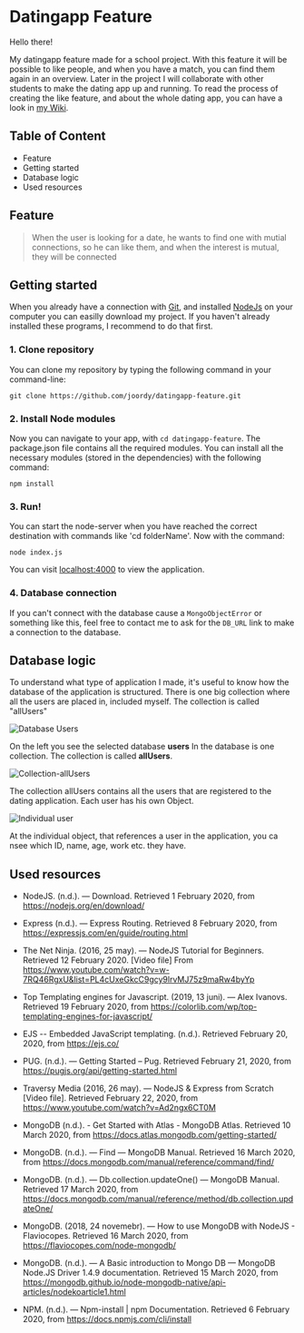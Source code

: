 # Datingapp Feature

Hello there! 

My datingapp feature made for a school project. With this feature it will be possible to like people, and when you have a match, you can find them again in an overview. Later in the project I will collaborate with other students to make the dating app up and running. To read the process of creating the like feature, and about the whole dating app, you can have a look in [my Wiki](https://github.com/joordy/datingapp-feature/wiki).

## Table of Content

* Feature
* Getting started
* Database logic
* Used resources


## Feature

> When the user is looking for a date, he wants to find one with mutial connections, so he can like them, and when the interest is mutual, they will be connected

## Getting started

When you already have a connection with [Git](https://docs.gitlab.com/ee/gitlab-basics/start-using-git.html), and installed [NodeJs](https://www.webucator.com/how-to/how-install-nodejs-on-mac.cfm) on your computer you can easilly download my project. If you haven't already installed these programs, I recommend to do that first.

### 1. Clone repository

You can clone my repository by typing the following command in your command-line:

`git clone https://github.com/joordy/datingapp-feature.git`


### 2. Install Node modules

Now you can navigate to your app, with `cd datingapp-feature`. The package.json file contains all the required modules. You can install all the necessary modules (stored in the dependencies) with the following command:

`npm install`


### 3. Run! 

You can start the node-server when you have reached the correct destination with commands like 'cd folderName'. Now with the command:

`node index.js`

You can visit [localhost:4000](http://localhost:4000/) to view the application. 

### 4. Database connection

If you can't connect with the database cause a `MongoObjectError` or something like this, feel free to contact me to ask for the `DB_URL` link to make a connection to the database. 


## Database logic

To understand what type of application I made, it's useful to know how the database of the application is structured. There is one big collection where all the users are placed in, included myself. The collection is called "allUsers" 

![Database Users](https://user-images.githubusercontent.com/48051912/76903339-27330d00-689e-11ea-916a-4cd15117f9bf.png)

On the left you see the selected database **users** In the database is one collection. The collection is called **allUsers**.


![Collection-allUsers](https://user-images.githubusercontent.com/48051912/76903342-29956700-689e-11ea-890d-aac84a976ff9.png)

The collection allUsers contains all the users that are registered to the dating application. Each user has his own Object. 

![Individual user](https://user-images.githubusercontent.com/48051912/76903341-29956700-689e-11ea-8c23-c918bc55291f.png)

At the individual object, that references a user in the application, you ca nsee which ID, name, age, work etc. they have. 


## Used resources

* NodeJS. (n.d.). — Download. Retrieved 1 February 2020, from https://nodejs.org/en/download/

* Express (n.d.). — Express Routing. Retrieved 8 February 2020, from https://expressjs.com/en/guide/routing.html

* The Net Ninja. (2016, 25 may). — NodeJS Tutorial for Beginners. Retrieved 12 February 2020. [Video file] From https://www.youtube.com/watch?v=w-7RQ46RgxU&list=PL4cUxeGkcC9gcy9lrvMJ75z9maRw4byYp

* Top Templating engines for Javascript. (2019, 13 juni). — Alex Ivanovs. Retrieved 19 February 2020, from https://colorlib.com/wp/top-templating-engines-for-javascript/

* EJS -- Embedded JavaScript templating. (n.d.). Retrieved February 20, 2020, from https://ejs.co/

* PUG. (n.d.). — Getting Started – Pug. Retrieved February 21, 2020, from https://pugjs.org/api/getting-started.html

* Traversy Media (2016, 26 may). — NodeJS & Express from Scratch [Video file]. Retrieved February 22, 2020, from https://www.youtube.com/watch?v=Ad2ngx6CT0M

* MongoDB (n.d.). - Get Started with Atlas - MongoDB Atlas. Retrieved 10 March 2020, from https://docs.atlas.mongodb.com/getting-started/

* MongoDB. (n.d.). — Find — MongoDB Manual. Retrieved 16 March 2020, from https://docs.mongodb.com/manual/reference/command/find/

* MongoDB. (n.d.). — Db.collection.updateOne() — MongoDB Manual. Retrieved 17 March 2020, from https://docs.mongodb.com/manual/reference/method/db.collection.updateOne/

* MongoDB. (2018, 24 novemebr). — How to use MongoDB with NodeJS - Flaviocopes. Retrieved 16 March 2020, from https://flaviocopes.com/node-mongodb/

* MongoDB. (n.d.). — A Basic introduction to Mongo DB — MongoDB Node.JS Driver 1.4.9 documentation. Retrieved 15 March 2020, from https://mongodb.github.io/node-mongodb-native/api-articles/nodekoarticle1.html

* NPM. (n.d.). — Npm-install | npm Documentation. Retrieved 6 February 2020, from https://docs.npmjs.com/cli/install